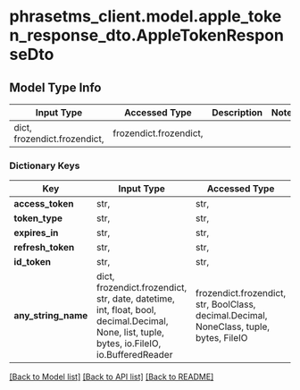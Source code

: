 # phrasetms_client.model.apple_token_response_dto.AppleTokenResponseDto

## Model Type Info

| Input Type                   | Accessed Type          | Description | Notes |
| ---------------------------- | ---------------------- | ----------- | ----- |
| dict, frozendict.frozendict, | frozendict.frozendict, |             |

### Dictionary Keys

| Key                 | Input Type                                                                                                                                  | Accessed Type                                                                           | Description                                                        | Notes      |
| ------------------- | ------------------------------------------------------------------------------------------------------------------------------------------- | --------------------------------------------------------------------------------------- | ------------------------------------------------------------------ | ---------- |
| **access_token**    | str,                                                                                                                                        | str,                                                                                    |                                                                    | [optional] |
| **token_type**      | str,                                                                                                                                        | str,                                                                                    |                                                                    | [optional] |
| **expires_in**      | str,                                                                                                                                        | str,                                                                                    |                                                                    | [optional] |
| **refresh_token**   | str,                                                                                                                                        | str,                                                                                    |                                                                    | [optional] |
| **id_token**        | str,                                                                                                                                        | str,                                                                                    |                                                                    | [optional] |
| **any_string_name** | dict, frozendict.frozendict, str, date, datetime, int, float, bool, decimal.Decimal, None, list, tuple, bytes, io.FileIO, io.BufferedReader | frozendict.frozendict, str, BoolClass, decimal.Decimal, NoneClass, tuple, bytes, FileIO | any string name can be used but the value must be the correct type | [optional] |

[[Back to Model list]](../../README.md#documentation-for-models) [[Back to API list]](../../README.md#documentation-for-api-endpoints) [[Back to README]](../../README.md)
